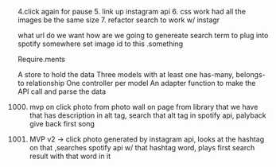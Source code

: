 <!-- 1. spotify docs/
1.5 find that api in js stuff
2. create html page(play button) + js file(jquery calls?? api shiz..)
3.  getting a call to work () -->
4.click again for pause
5. link up instagram api
6. css work
  had all the images be the same size
7. refactor search to work w/ instagr


what url do we want
how are we going to genereate search term to plug into spotify
somewhere set image id to this .something


Require.ments
<!-- At least one API call -->
A store to hold the data
Three models with at least one has-many, belongs-to relationship
One controller per model
An adapter function to make the API call and parse the data

1000. mvp on click photo from photo wall on page from library that we have that has description in alt tag, search that alt tag in spotify api, palyback give back first song




10000. MVP v2 -> click photo generated by instagram api, looks at the hashtag on that ,searches spotify api w/ that hashtag word, plays first search result with that word in it
